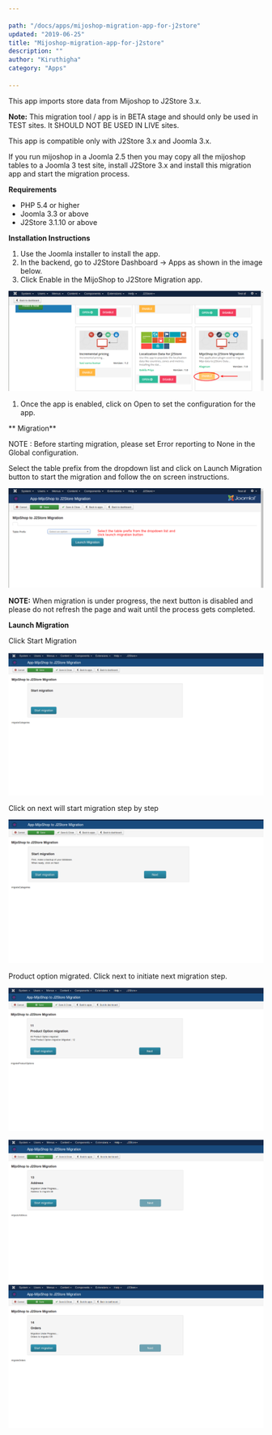 ```yaml
---

path: "/docs/apps/mijoshop-migration-app-for-j2store"
updated: "2019-06-25"
title: "Mijoshop-migration-app-for-j2store"
description: ""
author: "Kiruthigha"
category: "Apps"

---
```


This app imports store data from Mijoshop to J2Store 3.x.

**Note:** This migration tool / app is in BETA stage and should only be used in TEST sites. It SHOULD NOT BE USED IN LIVE sites.

This app is compatible only with J2Store 3.x and Joomla 3.x.

If you run mijoshop in a Joomla 2.5 then you may copy all the mijoshop tables to a Joomla 3 test site, install J2Store 3.x and install this migration app and start the migration process.

**Requirements**

* PHP 5.4 or higher
* Joomla 3.3 or above
* J2Store 3.1.10 or above


**Installation Instructions**

1. Use the Joomla installer to install the app.
2. In the backend, go to J2Store Dashboard -> Apps as shown in the image below.
3. Click Enable in the MijoShop to J2Store Migration app.

![mj01](../../images/apps/mijoshop-migration-app-for-j2store/mijoshop_01.png)

1. Once the app is enabled, click on Open to set the configuration for the app.
 
** Migration**

NOTE : Before starting migration, please set Error reporting to None in the Global configuration.

Select the table prefix from the dropdown list and click on Launch Migration button to start the migration and follow the on screen instructions.

![mj02](../../images/apps/mijoshop-migration-app-for-j2store/mijoshop_02.png)

**NOTE:** When migration is under progress, the next button is disabled and please do not refresh the page and wait until the process gets completed.

**Launch Migration**

Click Start Migration

![mj03](../../images/apps/mijoshop-migration-app-for-j2store/mijoshop_03.png)

Click on next will start migration step by step

![mj04](../../images/apps/mijoshop-migration-app-for-j2store/mijoshop_04.png)

Product option migrated. Click next to initiate next migration step.

![mj05](../../images/apps/mijoshop-migration-app-for-j2store/mijoshop_05.png)

![mj06](../../images/apps/mijoshop-migration-app-for-j2store/mijoshop_06.png)
![mj07](../../images/apps/mijoshop-migration-app-for-j2store/mijoshop_07.png)

